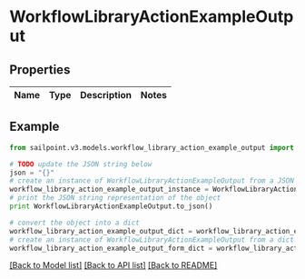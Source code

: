 # WorkflowLibraryActionExampleOutput


## Properties

Name | Type | Description | Notes
------------ | ------------- | ------------- | -------------

## Example

```python
from sailpoint.v3.models.workflow_library_action_example_output import WorkflowLibraryActionExampleOutput

# TODO update the JSON string below
json = "{}"
# create an instance of WorkflowLibraryActionExampleOutput from a JSON string
workflow_library_action_example_output_instance = WorkflowLibraryActionExampleOutput.from_json(json)
# print the JSON string representation of the object
print WorkflowLibraryActionExampleOutput.to_json()

# convert the object into a dict
workflow_library_action_example_output_dict = workflow_library_action_example_output_instance.to_dict()
# create an instance of WorkflowLibraryActionExampleOutput from a dict
workflow_library_action_example_output_form_dict = workflow_library_action_example_output.from_dict(workflow_library_action_example_output_dict)
```
[[Back to Model list]](../README.md#documentation-for-models) [[Back to API list]](../README.md#documentation-for-api-endpoints) [[Back to README]](../README.md)


